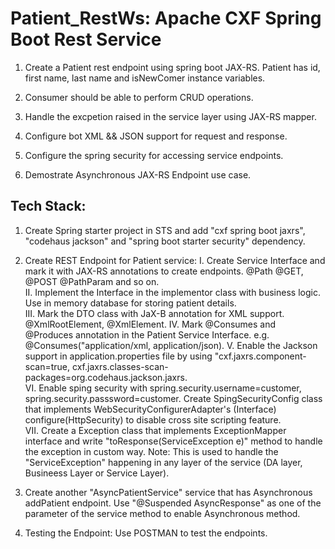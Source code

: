 # Patient_RestWs: Apache CXF Spring Boot Rest Service

1. Create a Patient rest endpoint using spring boot JAX-RS. Patient has id, first name, last name and isNewComer instance variables.  
2. Consumer should be able to perform CRUD operations. 
3. Handle the excpetion raised in the service layer using JAX-RS mapper.
4. Configure bot XML && JSON support for request and response.
5. Configure the spring security for accessing service endpoints. 

6. Demostrate Asynchronous JAX-RS Endpoint use case.

## Tech Stack:

1. Create Spring starter project in STS and add "cxf spring boot jaxrs", "codehaus jackson" and "spring boot starter security" dependency. 
2. Create REST Endpoint for Patient service:
    I. Create Service Interface and mark it with JAX-RS annotations to create endpoints. @Path @GET, @POST @PathParam and so on.      
    II. Implement the Interface in the implementor class with business logic. Use in memory database for storing patient details.           
    III. Mark the DTO class with JaX-B annotation for XML support. @XmlRootElement, @XmlElement.
    IV. Mark @Consumes and @Produces annotation in the Patient Service Interface. e.g.  @Consumes("application/xml, application/json).
    V. Enable the Jackson support in application.properties file by using "cxf.jaxrs.component-scan=true, 
    cxf.jaxrs.classes-scan-packages=org.codehaus.jackson.jaxrs.            
    VI. Enable sping security with spring.security.username=customer, spring.security.passsword=customer. Create SpingSecurityConfig class that implements
    WebSecurityConfigurerAdapter's (Interface) configure(HttpSecurity) to disable cross site scripting feature.           
    VII. Create a Exception class that implements ExceptionMapper<ServiceException> interface and write "toResponse(ServiceException e)" method to handle the 
    exception in custom way. Note: This is used to handle the "ServiceException" happening in any layer of the service (DA layer, Busineess Layer 
    or Service Layer).          
    
  3. Create another "AsyncPatientService" service that has Asynchronous addPatient endpoint. Use "@Suspended AsyncResponse" as one of the parameter of the service 
  method to enable Asynchronous method.  
    
  3. Testing the Endpoint: Use POSTMAN to test the endpoints.
